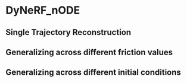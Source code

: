 # DyNeRF_nODE

## Single Trajectory Reconstruction

## Generalizing across different friction values

## Generalizing across different initial conditions
